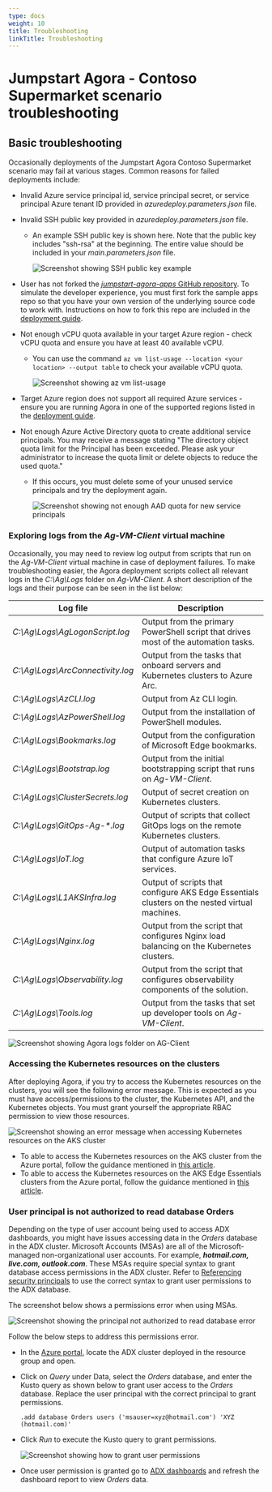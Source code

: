 ```yaml
---
type: docs
weight: 10
title: Troubleshooting
linkTitle: Troubleshooting
---
```


# Jumpstart Agora - Contoso Supermarket scenario troubleshooting

## Basic troubleshooting

Occasionally deployments of the Jumpstart Agora Contoso Supermarket scenario may fail at various stages. Common reasons for failed deployments include:

- Invalid Azure service principal id, service principal secret, or service principal Azure tenant ID provided in _azuredeploy.parameters.json_ file.

- Invalid SSH public key provided in _azuredeploy.parameters.json_ file.
  - An example SSH public key is shown here. Note that the public key includes "ssh-rsa" at the beginning. The entire value should be included in your _main.parameters.json_ file.

    ![Screenshot showing SSH public key example](./img/ssh_example.png)

- User has not forked the [_jumpstart-agora-apps_ GitHub repository](https://github.com/microsoft/jumpstart-agora-apps). To simulate the developer experience, you must first fork the sample apps repo so that you have your own version of the underlying source code to work with. Instructions on how to fork this repo are included in the [deployment guide](../deployment/_index.md).

- Not enough vCPU quota available in your target Azure region - check vCPU quota and ensure you have at least 40 available vCPU.
  - You can use the command ```az vm list-usage --location <your location> --output table``` to check your available vCPU quota.

    ![Screenshot showing az vm list-usage](./img/az_vm_list_usage.png)

- Target Azure region does not support all required Azure services - ensure you are running Agora in one of the supported regions listed in the [deployment guide](../deployment/_index.md).

- Not enough Azure Active Directory quota to create additional service principals. You may receive a message stating "The directory object quota limit for the Principal has been exceeded. Please ask your administrator to increase the quota limit or delete objects to reduce the used quota."
  - If this occurs, you must delete some of your unused service principals and try the deployment again.

    ![Screenshot showing not enough AAD quota for new service principals](./img/aad_quota_exceeded.png)

### Exploring logs from the _Ag-VM-Client_ virtual machine

Occasionally, you may need to review log output from scripts that run on the _Ag-VM-Client_ virtual machine in case of deployment failures. To make troubleshooting easier, the Agora deployment scripts collect all relevant logs in the _C:\Ag\Logs_ folder on _Ag-VM-Client_. A short description of the logs and their purpose can be seen in the list below:

| Log file | Description |
| ------- | ----------- |
| _C:\Ag\Logs\AgLogonScript.log_ | Output from the primary PowerShell script that drives most of the automation tasks. |
| _C:\Ag\Logs\ArcConnectivity.log_ | Output from the tasks that onboard servers and Kubernetes clusters to Azure Arc. |
| _C:\Ag\Logs\AzCLI.log_ | Output from Az CLI login. |
| _C:\Ag\Logs\AzPowerShell.log_ | Output from the installation of PowerShell modules. |
| _C:\Ag\Logs\Bookmarks.log_ | Output from the configuration of Microsoft Edge bookmarks. |
| _C:\Ag\Logs\Bootstrap.log_ | Output from the initial bootstrapping script that runs on _Ag-VM-Client_. |
| _C:\Ag\Logs\ClusterSecrets.log_ | Output of secret creation on Kubernetes clusters. |
| _C:\Ag\Logs\GitOps-Ag-*.log_ | Output of scripts that collect GitOps logs on the remote Kubernetes clusters. |
| _C:\Ag\Logs\IoT.log_ | Output of automation tasks that configure Azure IoT services. |
| _C:\Ag\Logs\L1AKSInfra.log_ | Output of scripts that configure AKS Edge Essentials clusters on the nested virtual machines. |
| _C:\Ag\Logs\Nginx.log_ | Output from the script that configures Nginx load balancing on the Kubernetes clusters. |
| _C:\Ag\Logs\Observability.log_ | Output from the script that configures observability components of the solution. |
| _C:\Ag\Logs\Tools.log_ | Output from the tasks that set up developer tools on _Ag-VM-Client_. |

  ![Screenshot showing Agora logs folder on AG-Client](./img/logs_folder.png)

### Accessing the Kubernetes resources on the clusters

After deploying Agora, if you try to access the Kubernetes resources on the clusters, you will see the following error message. This is expected as you must have access/permissions to the cluster, the Kubernetes API, and the Kubernetes objects. You must grant yourself the appropriate RBAC permission to view those resources.

  ![Screenshot showing an error message when accessing Kubernetes resources on the AKS cluster](./img/aks_resources_access.png)

- To able to access the Kubernetes resources on the AKS cluster from the Azure portal, follow the guidance mentioned in [this article](https://learn.microsoft.com/azure/aks/kubernetes-portal?tabs=azure-cli#unauthorized-access).
- To able to access the Kubernetes resources on the AKS Edge Essentials clusters from the Azure portal, follow the guidance mentioned in [this article](https://learn.microsoft.com/azure/azure-arc/kubernetes/cluster-connect).

### User principal is not authorized to read database Orders

Depending on the type of user account being used to access ADX dashboards, you might have issues accessing data in the _Orders_ database in the ADX cluster. Microsoft Accounts (MSAs) are all of the Microsoft-managed non-organizational user accounts. For example, **_hotmail.com, live.com, outlook.com_**. These MSAs require special syntax to grant database access permissions in the ADX cluster. Refer to [Referencing security principals](https://learn.microsoft.com/azure/data-explorer/kusto/management/referencing-security-principals#microsoft-accounts-msas) to use the correct syntax to grant user permissions to the ADX database.

The screenshot below shows a permissions error when using MSAs.

  ![Screenshot showing the principal not authorized to read database error](./img/adx-principal-not-authorized.png)

Follow the below steps to address this permissions error.

- In the [Azure portal](https://portal.azure.com/), locate the ADX cluster deployed in the resource group and open.
- Click on _Query_ under Data, select the _Orders_ database, and enter the Kusto query as shown below to grant user access to the _Orders_ database. Replace the user principal with the correct principal to grant permissions.

  ```shell
  .add database Orders users ('msauser=xyz@hotmail.com') 'XYZ (hotmail.com)'
  ```

- Click _Run_ to execute the Kusto query to grant permissions.

  ![Screenshot showing how to grant user permissions](./img/adx-database-grant-user-access.png)

- Once user permission is granted go to [ADX dashboards](https://dataexplorer.azure.com/dashboards) and refresh the dashboard report to view _Orders_ data.

